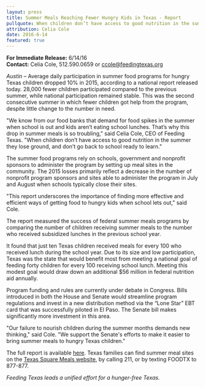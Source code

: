 ```yaml
---
layout: press
title: Summer Meals Reaching Fewer Hungry Kids in Texas - Report
pullquote: When children don’t have access to good nutrition in the summer they lose ground, and don’t go back to school ready to learn.
attribution: Celia Cole
date: 2016-6-14
featured: true
---  
```

**For Immediate Release:** 6/14/16    
**Contact:** Celia Cole, 512.590.0659 or ccole@feedingtexas.org

*Austin* – Average daily participation in summer food programs for hungry Texas children dropped 10% in 2015, according to a national report released today. 28,000 fewer children participated compared to the previous summer, while national participation remained stable. This was the second consecutive summer in which fewer children got help from the program, despite little change to the number in need. 
 
"We know from our food banks that demand for food spikes in the summer when school is out and kids aren’t eating school lunches. That’s why this drop in summer meals is so troubling," said Celia Cole, CEO of Feeding Texas. "When children don’t have access to good nutrition in the summer they lose ground, and don’t go back to school ready to learn."
 
The summer food programs rely on schools, government and nonprofit sponsors to administer the program by setting up meal sites in the community. The 2015 losses primarily reflect a decrease in the number of nonprofit program sponsors and sites able to administer the program in July and August when schools typically close their sites.
 
"This report underscores the importance of finding more effective and efficient ways of getting food to hungry kids when school lets out," said Cole.

The report measured the success of federal summer meals programs by comparing the number of children receiving summer meals to the number who received subsidized lunches in the previous school year. 
 
It found that just ten Texas children received meals for every 100 who received lunch during the school year. Due to its size and low participation, Texas was the state that would benefit most from meeting a national goal of feeding forty children for every 100 receiving school lunch. Meeting this modest goal would draw down an additional $56 million in federal nutrition aid annually.
  
Program funding and rules are currently under debate in Congress. Bills introduced in both the House and Senate would streamline program regulations and invest in a new distribution method via the “Lone Star” EBT card that was successfully piloted in El Paso. The Senate bill makes significantly more investment in this area. 
 
"Our failure to nourish children during the summer months demands new thinking," said Cole. "We support the Senate's efforts to make it easier to bring summer meals to hungry Texas children."

The full report is available [here](http://www.frac.org). Texas families can find summer meal sites on the [Texas Square Meals website](http://www.squaremeals.org/), by calling 211, or by texting FOODTX to 877-877.

*Feeding Texas leads a unified effort for a hunger-free Texas.*
